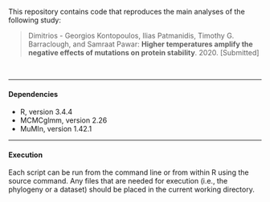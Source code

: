 This repository contains code that reproduces the main analyses of the following study:

>Dimitrios - Georgios Kontopoulos, Ilias Patmanidis, Timothy G. Barraclough, and Samraat Pawar: **Higher temperatures amplify the negative effects of mutations on protein stability**. 2020. [Submitted]

<br>

---

#### Dependencies

* R, version 3.4.4
* MCMCglmm, version 2.26
* MuMIn, version 1.42.1

---
 
#### Execution

Each script can be run from the command line or from within R using the 
source command. Any files that are needed for execution (i.e., the 
phylogeny or a dataset) should be placed in the current working 
directory.
